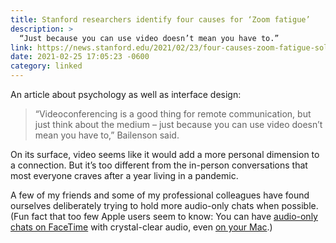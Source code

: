 ```yaml
---
title: Stanford researchers identify four causes for ‘Zoom fatigue’
description: >
  “Just because you can use video doesn’t mean you have to.”
link: https://news.stanford.edu/2021/02/23/four-causes-zoom-fatigue-solutions/
date: 2021-02-25 17:05:23 -0600
category: linked
---
```


An article about psychology as well as interface design:

> “Videoconferencing is a good thing for remote communication, but just think about the medium –
> just because you can use video doesn’t mean you have to,” Bailenson said.

On its surface, video seems like it would add a more personal dimension to a connection. But it’s
too different from the in-person conversations that most everyone craves after a year living in a
pandemic.

A few of my friends and some of my professional colleagues have found ourselves deliberately trying
to hold more audio-only chats when possible. (Fun fact that too few Apple users seem to know: You
can have [audio-only chats on FaceTime](https://www.macrumors.com/how-to/make-facetime-audio-call/)
with crystal-clear audio, even
[on your Mac](https://support.apple.com/guide/messages/facetime-audio-calls-icht1091/mac).)
